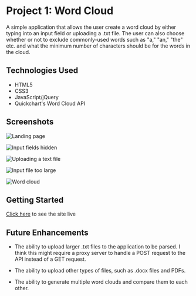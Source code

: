 # Project 1: Word Cloud

A simple application that allows the user create a word cloud by either typing into an input field or uploading a .txt file. The user can also choose whether or not to exclude commonly-used words such as "a," "an," "the" etc. and what the minimum number of characters should be for the words in the cloud.

## Technologies Used

- HTML5
- CSS3
- JavaScript/jQuery
- Quickchart's Word Cloud API

## Screenshots

![Landing page](https://i.imgur.com/pAhlNgv.png)

![Input fields hidden](https://i.imgur.com/UDx2Y5V.png)

![Uploading a text file](https://i.imgur.com/sStbOd2.png)

![Input file too large](https://i.imgur.com/6EDpMSJ.png)

![Word cloud](https://i.imgur.com/MUwSv6I.png)

## Getting Started 

[Click here](#) to see the site live

## Future Enhancements

- The ability to upload larger .txt files to the application to be parsed. I think this might require a proxy server to handle a POST request to the API instead of a GET request.

- The ability to upload other types of files, such as .docx files and PDFs.

- The ability to generate multiple word clouds and compare them to each other.

